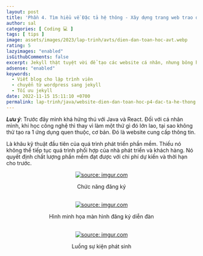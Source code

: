 ```yaml
---
layout: post
title: 'Phần 4. Tìm hiểu về Đặc tả hệ thông - Xây dựng trang web trao đổi thông tin toán học (Java Spring Boot + React JS).'
author: sal
categories: [ Coding 💻 ]
tags: [ tips ]
image: assets/images/2023/lap-trinh/avts/dien-dan-toan-hoc-avt.webp
rating: 5
lazyimages: "enabled"
isGithubComments: false
excerpt: Jekyll thật tuyệt vời để tạo các website cá nhân, nhưng bông hồng nào mà chả có gai!. Bài viết này mình muốn hướng đến các bạn đã có hiểu biết về phát triển web. Các bạn beginer hay các bạn có nhu cầu làm một blog cá nhân có thể tham khảo để hiểu rõ ưu nhược điểm của Wordpress cũng như Jekyll
adsense: "enabled"
keywords:
  - Viết blog cho lập trình viên
  - chuyển từ wordpress sang jekyll
  - Tối ưu jekyll
date: 2022-11-15 15:11:10 +0700
permalink: lap-trinh/java/website-dien-dan-toan-hoc-p4-dac-ta-he-thong
---
```


**_Lưu ý_**: Trước đây mình khá hứng thú với Java và React. Đối với cá nhân mình, khi học công nghệ thì thay vì làm một thứ gì đó lớn lao, tại sao không thử tạo ra 1 ứng dụng quen thuộc, cơ bản. Đó là website cung cấp thông tin.

Là khâu kỹ thuật đầu tiên của quá trình phát triển phần mềm. Thiếu nó không
thể tiếp tục quá trình phối hợp của nhà phát triển và khách hàng. Nó quyết định chất
lượng phần mềm đạt được với chi phí dự kiến và thời hạn cho trước.

<div class="content" style="text-align:center; ">
<a href="https://imgur.com/daTnbZm"><img src="https://i.imgur.com/daTnbZm.png" title="source: imgur.com" /></a><p>Chức năng đăng ký</p><br>
<a href="https://imgur.com/AZ66Fna"><img src="https://i.imgur.com/AZ66Fna.png" title="source: imgur.com" /></a><p>Hình minh họa màn hình đăng ký diễn đàn</p><br><a href="https://imgur.com/KThFIyl"><img src="https://i.imgur.com/KThFIyl.png" title="source: imgur.com" /></a><p>Luồng sự kiện phát sinh</p><br>
</div>

